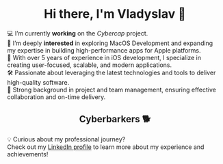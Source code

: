 <h1 align="center">Hi there, I'm Vladyslav 👋</h1>

💻 I’m currently <b>working</b> on the <i>Cybercap</i> project.  
🌱 I’m deeply <b>interested</b> in exploring MacOS Development and expanding my expertise in building high-performance apps for Apple platforms.  
🚀 With over 5 years of experience in iOS development, I specialize in creating user-focused, scalable, and modern applications.  
🛠️ Passionate about leveraging the latest technologies and tools to deliver high-quality software.  
🎯 Strong background in project and team management, ensuring effective collaboration and on-time delivery.  

<h2 align="center">Cyberbarkers 🐕</h2>

💡 Curious about my professional journey?  
Check out my [LinkedIn profile](https://www.linkedin.com/in/vladyslav-ilyenko-a7412277/) to learn more about my experience and achievements!
